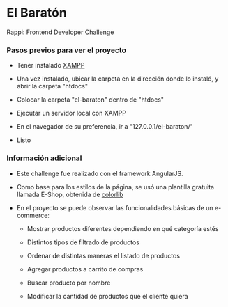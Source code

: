 # El Baratón

Rappi: Frontend Developer Challenge

### Pasos previos para ver el proyecto

   - Tener instalado [XAMPP](https://www.apachefriends.org/es/index.html)

   - Una vez instalado, ubicar la carpeta en la dirección donde lo instaló, y abrir la carpeta "htdocs"

   - Colocar la carpeta "el-baraton" dentro de "htdocs"
	
   - Ejecutar un servidor local con XAMPP

   - En el navegador de su preferencia, ir a "127.0.0.1/el-baraton/"

   - Listo

### Información adicional
	
   - Este challenge fue realizado con el framework AngularJS.

   - Como base para los estilos de la página, se usó una plantilla gratuita llamada E-Shop, obtenida de [colorlib](https://colorlib.com/wp/free-bootstrap-ecommerce-website-templates/)

   - En el proyecto se puede observar las funcionalidades básicas de un e-commerce:

   		- Mostrar productos diferentes dependiendo en qué categoría estés
		
   		- Distintos tipos de filtrado de productos

   		- Ordenar de distintas maneras el listado de productos

   		- Agregar productos a carrito de compras

   		- Buscar producto por nombre

   		- Modificar la cantidad de productos que el cliente quiera


